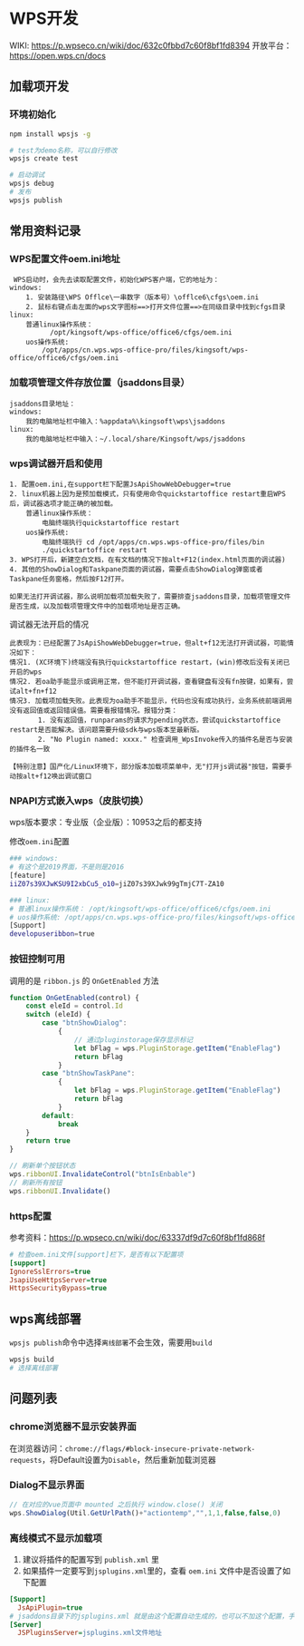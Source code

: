 # WPS开发

WIKI: https://p.wpseco.cn/wiki/doc/632c0fbbd7c60f8bf1fd8394
开放平台：https://open.wps.cn/docs

## 加载项开发

### 环境初始化

```bash
npm install wpsjs -g

# test为demo名称，可以自行修改
wpsjs create test

# 启动调试
wpsjs debug
# 发布
wpsjs publish
```


## 常用资料记录

### WPS配置文件oem.ini地址

```
 WPS启动时，会先去读取配置文件，初始化WPS客户端，它的地址为：
windows:
    1. 安装路径\WPS Offlce\一串数字（版本号）\offlce6\cfgs\oem.ini
    2. 鼠标右键点击左面的wps文字图标==>打开文件位置==>在同级目录中找到cfgs目录
linux:
    普通linux操作系统：
          /opt/kingsoft/wps-office/office6/cfgs/oem.ini
    uos操作系统:
        /opt/apps/cn.wps.wps-office-pro/files/kingsoft/wps-office/office6/cfgs/oem.ini
```

### 加载项管理文件存放位置（jsaddons目录）

```
jsaddons目录地址：
windows:
    我的电脑地址栏中输入：%appdata%\kingsoft\wps\jsaddons
linux:
    我的电脑地址栏中输入：~/.local/share/Kingsoft/wps/jsaddons
```

### wps调试器开启和使用

```
1. 配置oem.ini,在support栏下配置JsApiShowWebDebugger=true
2. linux机器上因为是预加载模式，只有使用命令quickstartoffice restart重启WPS后，调试器选项才能正确的被加载。
    普通linux操作系统：
        电脑终端执行quickstartoffice restart
    uos操作系统:
        电脑终端执行 cd /opt/apps/cn.wps.wps-office-pro/files/bin
        ./quickstartoffice restart
3. WPS打开后，新建空白文档，在有文档的情况下按alt+F12(index.html页面的调试器)
4. 其他的ShowDialog和Taskpane页面的调试器，需要点击ShowDialog弹窗或者Taskpane任务窗格，然后按F12打开。

如果无法打开调试器，那么说明加载项加载失败了，需要排查jsaddons目录，加载项管理文件是否生成，以及加载项管理文件中的加载项地址是否正确。
```

调试器无法开启的情况

```
此表现为：已经配置了JsApiShowWebDebugger=true，但alt+f12无法打开调试器，可能情况如下：
情况1. (XC环境下)终端没有执行quickstartoffice restart，(win)修改后没有关闭已开启的wps
情况2. 若oa助手能显示或调用正常，但不能打开调试器，查看键盘有没有fn按键，如果有，尝试alt+fn+f12
情况3. 加载项加载失败。此表现为oa助手不能显示，代码也没有成功执行，业务系统前端调用没有返回值或返回错误值。需要看报错情况。报错分类：
       1. 没有返回值，runparams的请求为pending状态，尝试quickstartoffice restart是否能解决。该问题需要升级sdk与wps版本至最新版。
       2. "No Plugin named: xxxx." 检查调用_WpsInvoke传入的插件名是否与安装的插件名一致  
       
【特别注意】国产化/Linux环境下，部分版本加载项菜单中，无"打开js调试器"按钮，需要手动按alt+f12唤出调试窗口
```

### NPAPI方式嵌入wps（皮肤切换）

wps版本要求：专业版（企业版）：10953之后的都支持

修改`oem.ini`配置

```bash
### windows:
# 有这个是2019界面，不是则是2016
[feature]
iiZ07s39XJwKSU9I2xbCu5_o10=jiZ07s39XJwk99gTmjC7T-ZA10

### linux:
# 普通linux操作系统： /opt/kingsoft/wps-office/office6/cfgs/oem.ini
# uos操作系统: /opt/apps/cn.wps.wps-office-pro/files/kingsoft/wps-office/office6/cfgs/oem.ini
[Support]
developuseribbon=true
```

### 按钮控制可用

调用的是 `ribbon.js` 的 `OnGetEnabled` 方法

```js
function OnGetEnabled(control) {
    const eleId = control.Id
    switch (eleId) {
        case "btnShowDialog":
            {
                // 通过pluginstorage保存显示标记
                let bFlag = wps.PluginStorage.getItem("EnableFlag")
                return bFlag
            }
        case "btnShowTaskPane":
            {
                let bFlag = wps.PluginStorage.getItem("EnableFlag")
                return bFlag
            }
        default:
            break
    }
    return true
}

// 刷新单个按钮状态
wps.ribbonUI.InvalidateControl("btnIsEnbable")
// 刷新所有按钮
wps.ribbonUI.Invalidate()
```

### https配置

参考资料：https://p.wpseco.cn/wiki/doc/63337df9d7c60f8bf1fd868f

```ini
# 检查oem.ini文件[support]栏下，是否有以下配置项
[support]
IgnoreSslErrors=true
JsapiUseHttpsServer=true
HttpsSecurityBypass=true
```

## wps离线部署

`wpsjs publish`命令中选择`离线部署`不会生效，需要用`build`

```bash
wpsjs build
# 选择离线部署
```

## 问题列表

### chrome浏览器不显示安装界面

在浏览器访问：`chrome://flags/#block-insecure-private-network-requests`，将Default设置为`Disable`，然后重新加载浏览器

### Dialog不显示界面

```js
// 在对应的vue页面中 mounted 之后执行 window.close() 关闭
wps.ShowDialog(Util.GetUrlPath()+"actiontemp","",1,1,false,false,0)
```

### 离线模式不显示加载项

1. 建议将插件的配置写到 `publish.xml` 里
1. 如果插件一定要写到`jsplugins.xml`里的，查看 `oem.ini` 文件中是否设置了如下配置

```ini
[Support] 
  JsApiPlugin=true
# jsaddons目录下的jsplugins.xml 就是由这个配置自动生成的，也可以不加这个配置，手动创建jsplugins.xml
[Server] 
  JSPluginsServer=jsplugins.xml文件地址
```